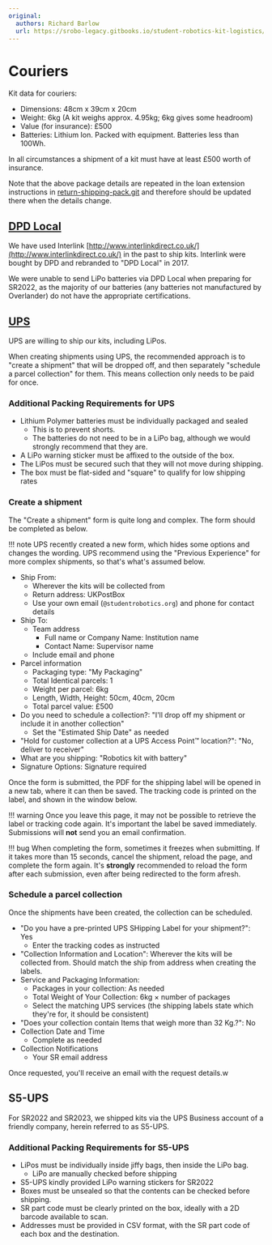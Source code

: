 ```yaml
---
original:
  authors: Richard Barlow
  url: https://srobo-legacy.gitbooks.io/student-robotics-kit-logistics/kit-transport/couriers.html
---
```

# Couriers

Kit data for couriers:

* Dimensions: 48cm x 39cm x 20cm
* Weight: 6kg (A kit weighs approx. 4.95kg; 6kg gives some headroom)
* Value (for insurance): £500
* Batteries: Lithium Ion. Packed with equipment. Batteries less than 100Wh.

In all circumstances a shipment of a kit must have at least £500 worth of insurance.

Note that the above package details are repeated in the loan extension instructions in [return-shipping-pack.git](https://github.com/srobo/return-shipping-pack/tree/master/instructions) and therefore should be updated there when the details change.

## [DPD Local](https://www.dpdlocal.co.uk/)

We have used Interlink [http://www.interlinkdirect.co.uk/](http://www.interlinkdirect.co.uk/) in the past to ship kits. Interlink were bought by DPD and rebranded to "DPD Local" in 2017.

We were unable to send LiPo batteries via DPD Local when preparing for SR2022, as the majority of our batteries (any batteries not manufactured by Overlander) do not have the appropriate certifications.

## [UPS](https://www.ups.com/gb/en/Home.page)

UPS are willing to ship our kits, including LiPos.

When creating shipments using UPS, the recommended approach is to "create a shipment" that will be dropped off, and then separately "schedule a parcel collection" for them. This means collection only needs to be paid for once.

### Additional Packing Requirements for UPS

- Lithium Polymer batteries must be individually packaged and sealed
  - This is to prevent shorts.
  - The batteries do not need to be in a LiPo bag, although we would strongly recommend that they are.
- A LiPo warning sticker must be affixed to the outside of the box.
- The LiPos must be secured such that they will not move during shipping.
- The box must be flat-sided and "square" to qualify for low shipping rates

### Create a shipment

The "Create a shipment" form is quite long and complex. The form should be completed as below.

!!! note
    UPS recently created a new form, which hides some options and changes the wording. UPS recommend using the "Previous Experience" for more complex shipments, so that's what's assumed below.

- Ship From:
  - Wherever the kits will be collected from
  - Return address: UKPostBox
  - Use your own email (`@studentrobotics.org`) and phone for contact details
- Ship To:
  - Team address
    - Full name or Company Name: Institution name
    - Contact Name: Supervisor name
  - Include email and phone
- Parcel information
  - Packaging type: "My Packaging"
  - Total Identical parcels: 1
  - Weight per parcel: 6kg
  - Length, Width, Height: 50cm, 40cm, 20cm
  - Total parcel value: £500
- Do you need to schedule a collection?: "I'll drop off my shipment or include it in another collection"
  - Set the "Estimated Ship Date" as needed
- "Hold for customer collection at a UPS Access Point™ location?": "No, deliver to receiver"
- What are you shipping: "Robotics kit with battery"
- Signature Options: Signature required

Once the form is submitted, the PDF for the shipping label will be opened in a new tab, where it can then be saved. The tracking code is printed on the label, and shown in the window below.

!!! warning
    Once you leave this page, it may not be possible to retrieve the label or tracking code again. It's important the label be saved immediately.
    Submissions will **not** send you an email confirmation.

!!! bug
    When completing the form, sometimes it freezes when submitting. If it takes more than 15 seconds, cancel the shipment, reload the page, and complete the form again.
    It's **strongly** recommended to reload the form after each submission, even after being redirected to the form afresh.

### Schedule a parcel collection

Once the shipments have been created, the collection can be scheduled.

- "Do you have a pre-printed UPS SHipping Label for your shipment?": Yes
  - Enter the tracking codes as instructed
- "Collection Information and Location": Wherever the kits will be collected from. Should match the ship from address when creating the labels.
- Service and Packaging Information:
  - Packages in your collection: As needed
  - Total Weight of Your Collection: 6kg × number of packages
  - Select the matching UPS services (the shipping labels state which they're for, it should be consistent)
- "Does your collection contain Items that weigh more than 32 Kg.?": No
- Collection Date and Time
  - Complete as needed
- Collection Notifications
  - Your SR email address

Once requested, you'll receive an email with the request details.w

## S5-UPS

For SR2022 and SR2023, we shipped kits via the UPS Business account of a friendly company, herein referred to as S5-UPS.

### Additional Packing Requirements for S5-UPS

* LiPos must be individually inside jiffy bags, then inside the LiPo bag.
  * LiPo are manually checked before shipping
* S5-UPS kindly provided LiPo warning stickers for SR2022
* Boxes must be unsealed so that the contents can be checked before shipping.
* SR part code must be clearly printed on the box, ideally with a 2D barcode available to scan.
* Addresses must be provided in CSV format, with the SR part code of each box and the destination.
